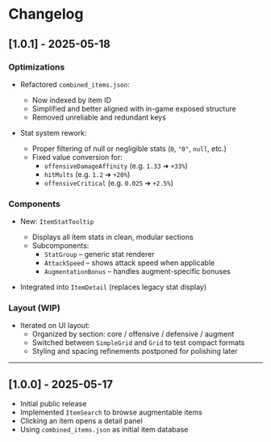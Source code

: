 # Changelog

## [1.0.1] - 2025-05-18

### Optimizations
- Refactored `combined_items.json`:
  - Now indexed by item ID
  - Simplified and better aligned with in-game exposed structure
  - Removed unreliable and redundant keys

- Stat system rework:
  - Proper filtering of null or negligible stats (`0`, `"0"`, `null`, etc.)
  - Fixed value conversion for:
    - `offensiveDamageAffinity` (e.g. `1.33` ➜ `+33%`)
    - `hitMults` (e.g. `1.2` ➜ `+20%`)
    - `offensiveCritical` (e.g. `0.025` ➜ `+2.5%`)

### Components
- New: `ItemStatTooltip`
  - Displays all item stats in clean, modular sections
  - Subcomponents:
    - `StatGroup` – generic stat renderer
    - `AttackSpeed` – shows attack speed when applicable
    - `AugmentationBonus` – handles augment-specific bonuses

- Integrated into `ItemDetail` (replaces legacy stat display)

### Layout (WIP)
- Iterated on UI layout:
  - Organized by section: core / offensive / defensive / augment
  - Switched between `SimpleGrid` and `Grid` to test compact formats
  - Styling and spacing refinements postponed for polishing later

---

## [1.0.0] - 2025-05-17

- Initial public release
- Implemented `ItemSearch` to browse augmentable items
- Clicking an item opens a detail panel
- Using `combined_items.json` as initial item database
